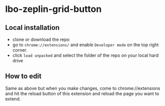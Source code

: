 # lbo-zeplin-grid-button

## Local installation
- clone or download the repo
- go to `chrome://extensions/` and enable `Developer mode` on the top right corner.
- click `load unpacked` and select the folder of the repo on your local hard drive

## How to edit
Same as above but when you make changes, come to chrome://extensions and hit the reload button of this extension and reload the page you want to extend.
